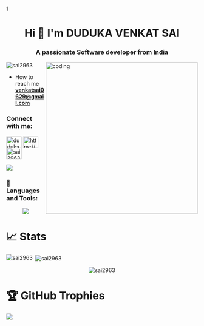 1
  
<h1 align="center">Hi 👋 I'm DUDUKA VENKAT SAI</h1>

<h3 align="center">A passionate Software developer from India</h3>
<img align="right" alt="coding" width="400" src="https://cdn.dribbble.com/users/1162077/screenshots/3848914/programmer.gif"/>

<p align="left"> <img src="https://komarev.com/ghpvc/?username=sai2963&label=Profile%20views&color=0e75b6&style=flat" alt="sai2963" /> </p>



-  How to reach me **venkatsai0629@gmail.com**

<h3 align="left">Connect with me:</h3>
<p align="left">
<a href="https://linkedin.com/in/duduka venkat sai" target="blank"><img align="center" src="https://raw.githubusercontent.com/rahuldkjain/github-profile-readme-generator/master/src/images/icons/Social/linked-in-alt.svg" alt="duduka venkat sai" height="30" width="40" /></a>
<a href="https://discord.gg/https://discord.gg/9RPeJfcW" target="blank"><img align="center" src="https://raw.githubusercontent.com/rahuldkjain/github-profile-readme-generator/master/src/images/icons/Social/discord.svg" alt="https://discord.gg/9RPeJfcW" height="30" width="40" /></a>
<a href="https://www.leetcode.com/sai2963" target="blank"><img align="center" src="https://raw.githubusercontent.com/rahuldkjain/github-profile-readme-generator/master/src/images/icons/Social/leet-code.svg" alt="sai2963" height="30" width="40" /></a>
</p>
<img src="https://github-readme-activity-graph.vercel.app/graph?username=sai2963&theme=github">


<h3 align="left"> 🧰 Languages and Tools:</h3>
<p align="center">
  <a href="https://skillicons.dev">
    <img src="https://skillicons.dev/icons?i=git,github,mysql,c,selenium,vscode,linux,bootstrap,java,python,html,css," />
  </a>
</p>
<h1>  📈 Stats</h1>

<p><img align="left" src="https://github-readme-stats.vercel.app/api/top-langs?username=sai2963&show_icons=true&theme=dark#gh-dark-mode-only&locale=en&layout=compact" alt="sai2963"&theme=github /></p>

<p>&nbsp;<img align="center" src="https://github-readme-stats.vercel.app/api?username=sai2963&show_icons=true&theme=dark#gh-dark-mode-only&locale=en" alt="sai2963" /></p>

<center><p><img align="center" src="https://github-readme-streak-stats.herokuapp.com/?user=sai2963&&theme=dark#gh-dark-mode-only" alt="sai2963" /></p></center>
<h1> 🏆 GitHub Trophies</h1>

![](https://github-profile-trophy.vercel.app/?username=sai2963&theme=radical&no-frame=false&no-bg=true&margin-w=4)
